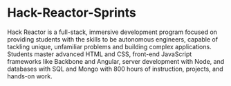 # Hack-Reactor-Sprints
Hack Reactor is a full-stack, immersive development program focused on providing students with the skills to be autonomous engineers, capable of tackling unique, unfamiliar problems and building complex applications. Students master advanced HTML and CSS, front-end JavaScript frameworks like Backbone and Angular, server development with Node, and databases with SQL and Mongo with 800 hours of instruction, projects, and hands-on work.
